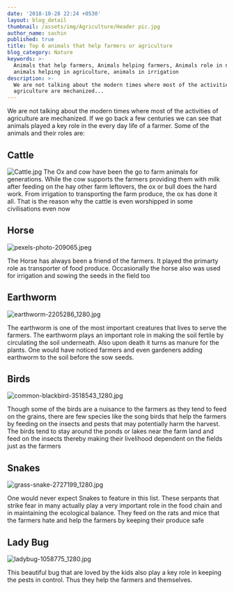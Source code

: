 ```yaml
---
date: '2018-10-28 22:24 +0530'
layout: blog_detail
thumbnail: /assets/img/Agriculture/Header pic.jpg
author_name: sachin
published: true
title: Top 6 animals that help farmers or agriculture
blog_category: Nature
keywords: >-
  Animals that help farmers, Animals helping farmers, Animals role in nature,
  animals helping in agriculture, animals in irrigation
description: >-
  We are not talking about the modern times where most of the activities of
  agriculture are mechanized...
---
```


We are not talking about the modern times where most of the activities of agriculture are mechanized. If we go back a few centuries we can see that animals played a key role in the every day life of a farmer. Some of the animals and their roles are:

## Cattle
![Cattle.jpg]({{site.baseurl}}/assets/img/Agriculture/Cattle.jpg)
The Ox and cow have been the go to farm animals for generations. While the cow supports the farmers providing them with milk after feeding on the hay other farm leftovers, the ox or bull does the hard work. From irrigation to transporting the farm produce, the ox has done it all. That is the reason why the cattle is even worshipped in some civilisations even now

## Horse
![pexels-photo-209065.jpeg]({{site.baseurl}}/assets/img/Agriculture/pexels-photo-209065.jpeg)

The Horse has always been a friend of the farmers. It played the primarty role as transporter of food produce. Occasionally the horse also was used for irrigation and sowing the seeds in the field too

## Earthworm
![earthworm-2205286_1280.jpg]({{site.baseurl}}/assets/img/Agriculture/earthworm-2205286_1280.jpg)

The earthworm is one of the most important creatures that lives to serve the farmers. The earthworm plays an important role in making the soil fertile by circulating the soil underneath. Also upon death it turns as manure for the plants. One would have noticed farmers and even gardeners adding earthworm to the soil before the sow seeds. 

## Birds
![common-blackbird-3518543_1280.jpg]({{site.baseurl}}/assets/img/Agriculture/common-blackbird-3518543_1280.jpg)

Though some of the birds are a nuisance to the farmers as they tend to feed on the grains, there are few species like the song birds that help the farmers by feeding on the insects and pests that may potentially harm the harvest. The birds tend to stay around the ponds or lakes near the farm land and feed on the insects thereby making their livelihood dependent on the fields just as the farmers

## Snakes
![grass-snake-2727199_1280.jpg]({{site.baseurl}}/assets/img/Agriculture/grass-snake-2727199_1280.jpg)

One would never expect Snakes to feature in this list. These serpants that strike fear in many actually play a very important role in the food chain and in maintaining the ecological balance. They feed on the rats and mice that the farmers hate and help the farmers by keeping their produce safe

## Lady Bug
![ladybug-1058775_1280.jpg]({{site.baseurl}}/assets/img/Agriculture/ladybug-1058775_1280.jpg)

This beautiful bug that are loved by the kids also play a key role in keeping the pests in control. Thus they help the farmers and themselves.
